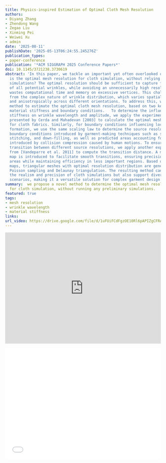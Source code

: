 ```yaml
---
title: Physics-inspired Estimation of Optimal Cloth Mesh Resolution
authors:
- Diyang Zhang
- Zhendong Wang
- Zegao Liu
- Xinming Pei
- Weiwei Xu
- admin
date: '2025-08-11'
publishDate: '2025-05-13T06:24:55.245276Z'
publication_types:
- paper-conference
publication: '*ACM SIGGRAPH 2025 Conference Papers*'
doi: 10.1145/3721238.3730619
abstract: 'In this paper, we tackle an important yet often overlooked question: What
  is the optimal mesh resolution for cloth simulation, without relying on preliminary
  simulations? The optimal resolution should be sufficient to capture fine details
  of all potential wrinkles, while avoiding an unnecessarily high resolution that
  wastes computational time and memory on excessive vertices. This challenge stems
  from the complex nature of wrinkle distribution, which varies spatially, temporally,
  and anisotropically across different orientations. To address this, we propose a
  method to estimate the optimal cloth mesh resolution, based on two key factors:
  material stiffness and boundary conditions.   To determine the influence of material
  stiffness on wrinkle wavelength and amplitude, we apply the experimental theory
  presented by Cerda and Mahadevan [2003] to calculate the optimal mesh resolution
  for cloth fabrics. Similarly, for boundary conditions influencing local wrinkle
  formation, we use the same scaling law to determine the source resolution for stationary
  boundary conditions introduced by garment-making techniques such as shirring, folding,
  stitching, and down-filling, as well as predicted areas accounting for dynamic wrinkles
  introduced by collision compression caused by human motions. To ensure a smooth
  transition between different source resolutions, we apply another experimental theory
  from [Vandeparre et al. 2011] to compute the transition distance. A mesh sizing
  map is introduced to facilitate smooth transitions, ensuring precision in critical
  areas while maintaining efficiency in less important regions. Based on these sizing
  maps, triangular meshes with optimal resolution distribution are generated using
  Poisson sampling and Delaunay triangulation. The resulting method can not only enhance
  the realism and precision of cloth simulations but also support diverse application
  scenarios, making it a versatile solution for complex garment design.'
summary:  we propose a novel method to determine the optimal mesh resolution
  for cloth simulation, without running any preliminary simulations.
featured: true
tags:
- mesh resolution
- wrinkle wavelength
- material stiffness
links:
url_video: https://drive.google.com/file/d/1uFUiFCdFgzOE10Rl6pAPIZgCFRAuc1Cg/view?usp=sharing
---
```


<p align="center">
<iframe width="100%" height="360" src="https://www.youtube.com/embed/XbMiDJY8zTM?si=sMtxnee_PObD_f3b" title="YouTube video player" frameborder="0" allow="accelerometer; autoplay; clipboard-write; encrypted-media; gyroscope; picture-in-picture; web-share" allowfullscreen></iframe>
</p>
<p align="center">
<iframe width="100%" height="360" src="//player.bilibili.com/player.html?isOutside=true&aid=114498996273590&bvid=BV1h97ZzVETW&cid=29936061694&p=1" scrolling="no" border="0" frameborder="no" framespacing="0" allowfullscreen="true"> </iframe>
</p>

